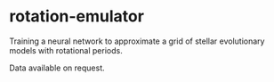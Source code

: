 # rotation-emulator

Training a neural network to approximate a grid of stellar evolutionary models with rotational periods.

Data available on request.
